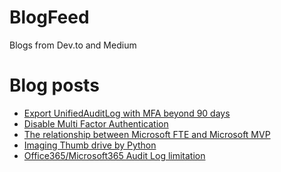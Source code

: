 # BlogFeed
Blogs from Dev.to and Medium

# Blog posts
<!-- BLOG-POST-LIST:START -->
- [Export UnifiedAuditLog with MFA beyond 90 days](https://engsooncheah.medium.com/export-unifiedauditlog-with-mfa-beyond-90-days-70af2d16fb6d?source=rss-18b0bdc43bc0------2)
- [Disable Multi Factor Authentication](https://engsooncheah.medium.com/disable-multi-factor-authentication-86fdb6d731f7?source=rss-18b0bdc43bc0------2)
- [The relationship between Microsoft FTE and Microsoft MVP](https://engsooncheah.medium.com/the-relationship-between-microsoft-fte-and-microsoft-mvp-12b388c2e24e?source=rss-18b0bdc43bc0------2)
- [Imaging Thumb drive by Python](https://engsooncheah.medium.com/imaging-thumb-drive-by-python-750c8007ec1f?source=rss-18b0bdc43bc0------2)
- [Office365/Microsoft365 Audit Log limitation](https://engsooncheah.medium.com/office365-microsoft365-audit-log-limitation-cf83832bec2b?source=rss-18b0bdc43bc0------2)
<!-- BLOG-POST-LIST:END -->
